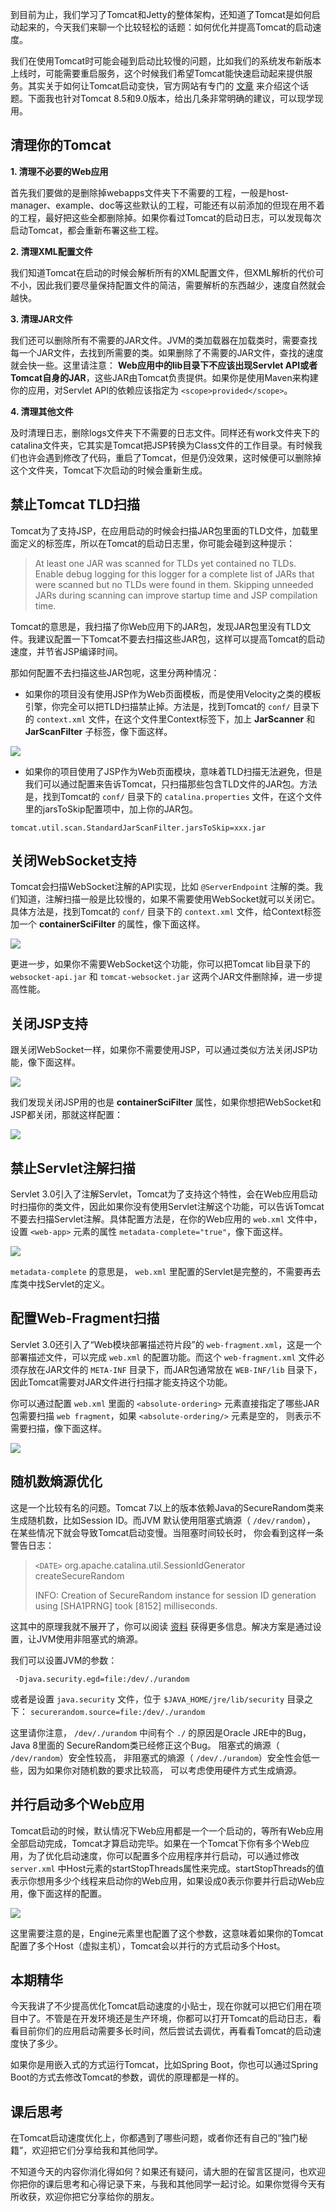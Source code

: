 到目前为止，我们学习了Tomcat和Jetty的整体架构，还知道了Tomcat是如何启动起来的，今天我们来聊一个比较轻松的话题：如何优化并提高Tomcat的启动速度。

我们在使用Tomcat时可能会碰到启动比较慢的问题，比如我们的系统发布新版本上线时，可能需要重启服务，这个时候我们希望Tomcat能快速启动起来提供服务。其实关于如何让Tomcat启动变快，官方网站有专门的 [文章](https://wiki.apache.org/tomcat/HowTo/FasterStartUp) 来介绍这个话题。下面我也针对Tomcat 8.5和9.0版本，给出几条非常明确的建议，可以现学现用。

## 清理你的Tomcat

**1\. 清理不必要的Web应用**

首先我们要做的是删除掉webapps文件夹下不需要的工程，一般是host-manager、example、doc等这些默认的工程，可能还有以前添加的但现在用不着的工程，最好把这些全都删除掉。如果你看过Tomcat的启动日志，可以发现每次启动Tomcat，都会重新布署这些工程。

**2\. 清理XML配置文件**

我们知道Tomcat在启动的时候会解析所有的XML配置文件，但XML解析的代价可不小，因此我们要尽量保持配置文件的简洁，需要解析的东西越少，速度自然就会越快。

**3\. 清理JAR文件**

我们还可以删除所有不需要的JAR文件。JVM的类加载器在加载类时，需要查找每一个JAR文件，去找到所需要的类。如果删除了不需要的JAR文件，查找的速度就会快一些。这里请注意： **Web应用中的lib目录下不应该出现Servlet API或者Tomcat自身的JAR**，这些JAR由Tomcat负责提供。如果你是使用Maven来构建你的应用，对Servlet API的依赖应该指定为 `<scope>provided</scope>`。

**4\. 清理其他文件**

及时清理日志，删除logs文件夹下不需要的日志文件。同样还有work文件夹下的catalina文件夹，它其实是Tomcat把JSP转换为Class文件的工作目录。有时候我们也许会遇到修改了代码，重启了Tomcat，但是仍没效果，这时候便可以删除掉这个文件夹，Tomcat下次启动的时候会重新生成。

## 禁止Tomcat TLD扫描

Tomcat为了支持JSP，在应用启动的时候会扫描JAR包里面的TLD文件，加载里面定义的标签库，所以在Tomcat的启动日志里，你可能会碰到这种提示：

> At least one JAR was scanned for TLDs yet contained no TLDs. Enable debug logging for this logger for a complete list of JARs that were scanned but no TLDs were found in them. Skipping unneeded JARs during scanning can improve startup time and JSP compilation time.

Tomcat的意思是，我扫描了你Web应用下的JAR包，发现JAR包里没有TLD文件。我建议配置一下Tomcat不要去扫描这些JAR包，这样可以提高Tomcat的启动速度，并节省JSP编译时间。

那如何配置不去扫描这些JAR包呢，这里分两种情况：

- 如果你的项目没有使用JSP作为Web页面模板，而是使用Velocity之类的模板引擎，你完全可以把TLD扫描禁止掉。方法是，找到Tomcat的 `conf/` 目录下的 `context.xml` 文件，在这个文件里Context标签下，加上 **JarScanner** 和 **JarScanFilter** 子标签，像下面这样。

![](https://static001.geekbang.org/resource/image/b9/6e/b9c09507c546c6ff349270cd992ff66e.jpg?wh=792*246)

- 如果你的项目使用了JSP作为Web页面模块，意味着TLD扫描无法避免，但是我们可以通过配置来告诉Tomcat，只扫描那些包含TLD文件的JAR包。方法是，找到Tomcat的 `conf/` 目录下的 `catalina.properties` 文件，在这个文件里的jarsToSkip配置项中，加上你的JAR包。

```
tomcat.util.scan.StandardJarScanFilter.jarsToSkip=xxx.jar

```

## 关闭WebSocket支持

Tomcat会扫描WebSocket注解的API实现，比如 `@ServerEndpoint` 注解的类。我们知道，注解扫描一般是比较慢的，如果不需要使用WebSocket就可以关闭它。具体方法是，找到Tomcat的 `conf/` 目录下的 `context.xml` 文件，给Context标签加一个 **containerSciFilter** 的属性，像下面这样。

![](https://static001.geekbang.org/resource/image/fb/fc/fb25c3f5e44521ec47046fafec11e0fc.jpg?wh=1162*150)

更进一步，如果你不需要WebSocket这个功能，你可以把Tomcat lib目录下的 `websocket-api.jar` 和 `tomcat-websocket.jar` 这两个JAR文件删除掉，进一步提高性能。

## 关闭JSP支持

跟关闭WebSocket一样，如果你不需要使用JSP，可以通过类似方法关闭JSP功能，像下面这样。

![](https://static001.geekbang.org/resource/image/0e/c4/0ef2d6f508babe62960909c6c881c4c4.jpg?wh=1176*154)

我们发现关闭JSP用的也是 **containerSciFilter** 属性，如果你想把WebSocket和JSP都关闭，那就这样配置：

![](https://static001.geekbang.org/resource/image/eb/5d/ebd41a1156f28e92257f4c0130a8125d.jpg?wh=1136*196)

## 禁止Servlet注解扫描

Servlet 3.0引入了注解Servlet，Tomcat为了支持这个特性，会在Web应用启动时扫描你的类文件，因此如果你没有使用Servlet注解这个功能，可以告诉Tomcat不要去扫描Servlet注解。具体配置方法是，在你的Web应用的 `web.xml` 文件中，设置 `<web-app>` 元素的属性 `metadata-complete="true"`，像下面这样。

![](https://static001.geekbang.org/resource/image/9b/60/9b54b6eebfe23017f4e90e7a16c97760.jpg?wh=646*152)

`metadata-complete` 的意思是， `web.xml` 里配置的Servlet是完整的，不需要再去库类中找Servlet的定义。

## 配置Web-Fragment扫描

Servlet 3.0还引入了“Web模块部署描述符片段”的 `web-fragment.xml`，这是一个部署描述文件，可以完成 `web.xml` 的配置功能。而这个 `web-fragment.xml` 文件必须存放在JAR文件的 `META-INF` 目录下，而JAR包通常放在 `WEB-INF/lib` 目录下，因此Tomcat需要对JAR文件进行扫描才能支持这个功能。

你可以通过配置 `web.xml` 里面的 `<absolute-ordering>` 元素直接指定了哪些JAR包需要扫描 `web fragment`，如果 `<absolute-ordering/>` 元素是空的， 则表示不需要扫描，像下面这样。

![](https://static001.geekbang.org/resource/image/ff/8f/ff715ef5e61959bb8a17abd15681fc8f.jpg?wh=450*240)

## 随机数熵源优化

这是一个比较有名的问题。Tomcat 7以上的版本依赖Java的SecureRandom类来生成随机数，比如Session ID。而JVM 默认使用阻塞式熵源（ `/dev/random`）， 在某些情况下就会导致Tomcat启动变慢。当阻塞时间较长时， 你会看到这样一条警告日志：

> `<DATE>` org.apache.catalina.util.SessionIdGenerator createSecureRandom
>
> INFO: Creation of SecureRandom instance for session ID generation using \[SHA1PRNG\] took \[8152\] milliseconds.

这其中的原理我就不展开了，你可以阅读 [资料](https://stackoverflow.com/questions/28201794/slow-startup-on-tomcat-7-0-57-because-of-securerandom) 获得更多信息。解决方案是通过设置，让JVM使用非阻塞式的熵源。

我们可以设置JVM的参数：

```
 -Djava.security.egd=file:/dev/./urandom

```

或者是设置 `java.security` 文件，位于 `$JAVA_HOME/jre/lib/security` 目录之下： `securerandom.source=file:/dev/./urandom`

这里请你注意， `/dev/./urandom` 中间有个 `./` 的原因是Oracle JRE中的Bug，Java 8里面的 SecureRandom类已经修正这个Bug。 阻塞式的熵源（ `/dev/random`）安全性较高， 非阻塞式的熵源（ `/dev/./urandom`）安全性会低一些，因为如果你对随机数的要求比较高， 可以考虑使用硬件方式生成熵源。

## 并行启动多个Web应用

Tomcat启动的时候，默认情况下Web应用都是一个一个启动的，等所有Web应用全部启动完成，Tomcat才算启动完毕。如果在一个Tomcat下你有多个Web应用，为了优化启动速度，你可以配置多个应用程序并行启动，可以通过修改 `server.xml` 中Host元素的startStopThreads属性来完成。startStopThreads的值表示你想用多少个线程来启动你的Web应用，如果设成0表示你要并行启动Web应用，像下面这样的配置。

![](https://static001.geekbang.org/resource/image/50/ed/50e0c10a38c5e4a5e7a28ca1885698ed.jpg?wh=524*286)

这里需要注意的是，Engine元素里也配置了这个参数，这意味着如果你的Tomcat配置了多个Host（虚拟主机），Tomcat会以并行的方式启动多个Host。

## 本期精华

今天我讲了不少提高优化Tomcat启动速度的小贴士，现在你就可以把它们用在项目中了。不管是在开发环境还是生产环境，你都可以打开Tomcat的启动日志，看看目前你们的应用启动需要多长时间，然后尝试去调优，再看看Tomcat的启动速度快了多少。

如果你是用嵌入式的方式运行Tomcat，比如Spring Boot，你也可以通过Spring Boot的方式去修改Tomcat的参数，调优的原理都是一样的。

## 课后思考

在Tomcat启动速度优化上，你都遇到了哪些问题，或者你还有自己的“独门秘籍”，欢迎把它们分享给我和其他同学。

不知道今天的内容你消化得如何？如果还有疑问，请大胆的在留言区提问，也欢迎你把你的课后思考和心得记录下来，与我和其他同学一起讨论。如果你觉得今天有所收获，欢迎你把它分享给你的朋友。